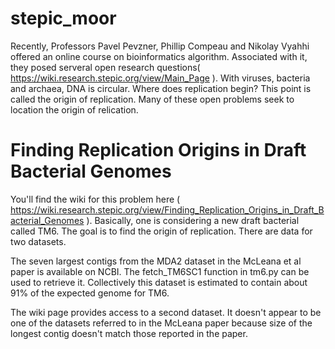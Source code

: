 stepic_moor
===========

Recently, Professors Pavel Pevzner, Phillip Compeau and Nikolay Vyahhi
offered an online course on bioinformatics algorithm. Associated with
it, they posed serveral open research questions(
https://wiki.research.stepic.org/view/Main_Page ).  With viruses,
bacteria and archaea, DNA is circular. Where does replication begin?
This point is called the origin of replication.  Many of these open
problems seek to location the origin of relication.

# Finding Replication Origins in Draft Bacterial Genomes

You'll find the wiki for this problem here (
https://wiki.research.stepic.org/view/Finding_Replication_Origins_in_Draft_Bacterial_Genomes
). Basically, one is considering a new draft bacterial called TM6. The
goal is to find the origin of replication. There are data for two datasets. 

The seven largest contigs from the MDA2 dataset in the McLeana et al
paper is available on NCBI. The fetch_TM6SC1 function in tm6.py can be
used to retrieve it. Collectively this dataset is estimated to contain
about 91% of the expected genome for TM6.  

The wiki page provides access to a second dataset. It doesn't appear
to be one of the datasets referred to in the McLeana paper because
size of the longest contig doesn't match those reported in the paper.

